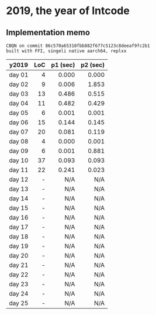 # 2019, the year of **Intcode**

## Implementation memo

```
CBQN on commit 86c570a65310fbb882f677c5123c8deeaf9fc2b1
built with FFI, singeli native aarch64, replxx
```

| y2019  | LoC | p1 (sec) | p2 (sec) |
|--------|----:|---------:|---------:|
| day 01 |   4 |    0.000 |    0.000 |
| day 02 |   9 |    0.006 |    1.853 |
| day 03 |  13 |    0.486 |    0.515 |
| day 04 |  11 |    0.482 |    0.429 |
| day 05 |   6 |    0.001 |    0.001 |
| day 06 |  15 |    0.144 |    0.145 |
| day 07 |  20 |    0.081 |    0.119 |
| day 08 |   4 |    0.000 |    0.001 |
| day 09 |   6 |    0.001 |    0.881 |
| day 10 |  37 |    0.093 |    0.093 |
| day 11 |  22 |    0.241 |    0.023 |
| day 12 |   - |      N/A |      N/A |
| day 13 |   - |      N/A |      N/A |
| day 14 |   - |      N/A |      N/A |
| day 15 |   - |      N/A |      N/A |
| day 16 |   - |      N/A |      N/A |
| day 17 |   - |      N/A |      N/A |
| day 18 |   - |      N/A |      N/A |
| day 19 |   - |      N/A |      N/A |
| day 20 |   - |      N/A |      N/A |
| day 21 |   - |      N/A |      N/A |
| day 22 |   - |      N/A |      N/A |
| day 23 |   - |      N/A |      N/A |
| day 24 |   - |      N/A |      N/A |
| day 25 |   - |      N/A |      N/A |
